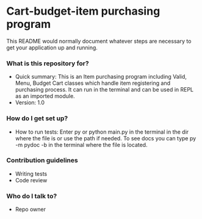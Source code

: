 # Cart-budget-item purchasing program #

This README would normally document whatever steps are necessary to get your application up and running.

### What is this repository for? ###

* Quick summary: This is an Item purchasing program including Valid, Menu, Budget Cart classes which handle item registering and purchasing process. It can run in the terminal and can be used in REPL as an imported module.
* Version: 1.0

### How do I get set up? ###

* How to run tests: Enter py or python main.py in the terminal in the dir where the file is or use the path if needed. To see docs you can type py -m pydoc -b in the terminal where the file is located.

### Contribution guidelines ###

* Writing tests
* Code review

### Who do I talk to? ###

* Repo owner

